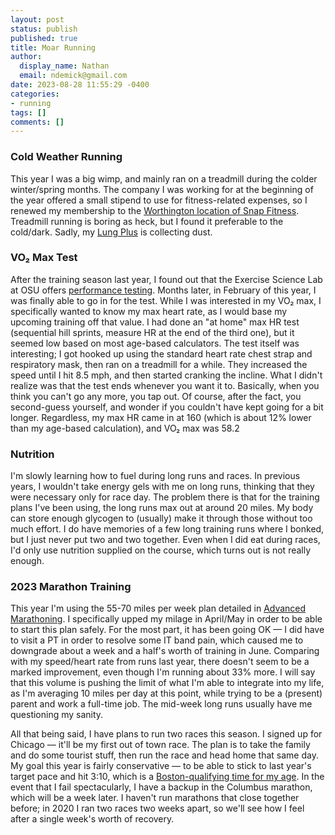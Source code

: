 ```yaml
---
layout: post
status: publish
published: true
title: Moar Running
author:
  display_name: Nathan
  email: ndemick@gmail.com
date: 2023-08-28 11:55:29 -0400
categories:
- running
tags: []
comments: []
---
```


### Cold Weather Running

This year I was a big wimp, and mainly ran on a treadmill during the colder winter/spring months. The company I was working for at the beginning of the
year offered a small stipend to use for fitness-related expenses, so I renewed my membership to the [Worthington location of Snap Fitness](https://www.snapfitness.com/us/gyms/worthington-oh).
Treadmill running is boring as heck, but I found it preferable to the cold/dark. Sadly, my [Lung Plus](http://lungplususa.com/) is collecting dust.

### VO₂ Max Test

After the training season last year, I found out that the Exercise Science Lab at OSU offers [performance testing](
https://eslab.ehe.osu.edu/athletic-performance/). Months later, in February of this year, I was finally able to go in for the test. While I was interested
in my VO₂ max, I specifically wanted to know my max heart rate, as I would base my upcoming training off that value. I had done an "at home" max HR test 
(sequential hill sprints, measure HR at the end of the third one), but it seemed low based on most age-based calculators. The test itself was interesting;
I got hooked up using the standard heart rate chest strap and respiratory mask, then ran on a treadmill for a while. They increased the speed 
until I hit 8.5 mph, and then started cranking the incline. What I didn't realize was that the test ends whenever you want it to. Basically, when you
think you can't go any more, you tap out. Of course, after the fact, you second-guess yourself, and wonder if you couldn't have kept going for a bit longer.
Regardless, my max HR came in at 160 (which is about 12% lower than my age-based calculation), and VO₂ max was 58.2

### Nutrition

I'm slowly learning how to fuel during long runs and races. In previous years, I wouldn't take energy gels with me on long runs, thinking that they
were necessary only for race day. The problem there is that for the training plans I've been using, the long runs max out at around 20 miles. My
body can store enough glycogen to (usually) make it through those without too much effort. I do have memories of a few long training runs where I bonked,
but I just never put two and two together. Even when I did eat during races, I'd only use nutrition supplied on the course, which turns out is not
really enough.

### 2023 Marathon Training

This year I'm using the 55-70 miles per week plan detailed in [Advanced Marathoning](https://archive.org/details/advancedmarathon0000pfit_n3u7). 
I specifically upped my milage in April/May in order to be able to start this plan safely. For the most part, it has been going OK &mdash; I did have
to visit a PT in order to resolve some IT band pain, which caused me to downgrade about a week and a half's worth of training in June. Comparing with
my speed/heart rate from runs last year, there doesn't seem to be a marked improvement, even though I'm running about 33% more. I will say that this
volume is pushing the limit of what I'm able to integrate into my life, as I'm averaging 10 miles per day at this point, while trying to be a 
(present) parent and work a full-time job. The mid-week long runs usually have me questioning my sanity.

All that being said, I have plans to run two races this season. I signed up for Chicago &mdash; it'll be my first out of town race. The plan is to take
the family and do some tourist stuff, then run the race and head home that same day. My goal this year is fairly conservative &mdash; to be able to stick
to last year's target pace and hit 3:10, which is a [Boston-qualifying time for my age](https://www.baa.org/races/boston-marathon/qualify). In the event
that I fail spectacularly, I have a backup in the Columbus marathon, which will be a week later. I haven't run marathons that close together before; in 
2020 I ran two races two weeks apart, so we'll see how I feel after a single week's worth of recovery.
